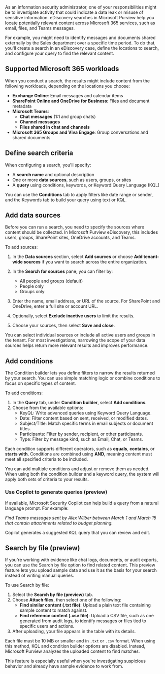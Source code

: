 As an information security administrator, one of your responsibilities might be to investigate activity that could indicate a data leak or misuse of sensitive information. eDiscovery searches in Microsoft Purview help you locate potentially relevant content across Microsoft 365 services, such as email, files, and Teams messages.

For example, you might need to identify messages and documents shared externally by the Sales department over a specific time period. To do that, you'll create a search in an eDiscovery case, define the locations to search, and configure your query to find the relevant content.

## Supported Microsoft 365 workloads

When you conduct a search, the results might include content from the following workloads, depending on the locations you choose:

- **Exchange Online**: Email messages and calendar items
- **SharePoint Online and OneDrive for Business**: Files and document metadata
- **Microsoft Teams**:
  - **Chat messages** (1:1 and group chats)
  - **Channel messages**
  - **Files shared in chat and channels**
- **Microsoft 365 Groups and Viva Engage**: Group conversations and shared documents

## Define search criteria

When configuring a search, you'll specify:

- A **search name** and optional description
- One or more **data sources**, such as users, groups, or sites
- A **query** using conditions, keywords, or Keyword Query Language (KQL)

You can use the **Conditions** tab to apply filters like date range or sender, and the Keywords tab to build your query using text or KQL.

## Add data sources

Before you can run a search, you need to specify the sources where content should be collected. In Microsoft Purview eDiscovery, this includes users, groups, SharePoint sites, OneDrive accounts, and Teams.

To add sources:

1. In the **Data sources** section, select **Add sources** or choose **Add tenant-wide sources** if you want to search across the entire organization.
1. In the **Search for sources** pane, you can filter by:
   - All people and groups (default)
   - People only
   - Groups only

1. Enter the name, email address, or URL of the source. For SharePoint and OneDrive, enter a full site or account URL.
1. Optionally, select **Exclude inactive users** to limit the results.
1. Choose your sources, then select **Save and close**.

You can select individual sources or include all active users and groups in the tenant. For most investigations, narrowing the scope of your data sources helps return more relevant results and improves performance.

## Add conditions

The Condition builder lets you define filters to narrow the results returned by your search. You can use simple matching logic or combine conditions to focus on specific types of content.

To add conditions:

1. In the **Query** tab, under **Condition builder**, select **Add conditions**.
1. Choose from the available options:
   - KeyQL: Write advanced queries using Keyword Query Language.
   - Date: Filter content based on sent, received, or modified dates.
   - Subject/Title: Match specific terms in email subjects or document titles.
   - Participants: Filter by sender, recipient, or other participants.
   - Type: Filter by message kind, such as Email, Chat, or Teams.

Each condition supports different operators, such as **equals**, **contains**, or **starts with**. Conditions are combined using **AND**, meaning content must meet all specified criteria to be included.

You can add multiple conditions and adjust or remove them as needed. When using both the condition builder and a keyword query, the system will apply both sets of criteria to your results.

### Use Copilot to generate queries (preview)

If available, Microsoft Security Copilot can help build a query from a natural language prompt. For example:

_Find Teams messages sent by Alex Wilber between March 1 and March 15 that contain attachments related to budget planning._

Copilot generates a suggested KQL query that you can review and edit.

## Search by file (preview)

If you're working with evidence like chat logs, documents, or audit exports, you can use the Search by file option to find related content. This preview feature lets you upload sample data and use it as the basis for your search instead of writing manual queries.

To use Search by file:

1. Select the **Search by file (preview)** tab.
1. Choose **Attach files**, then select one of the following:
   - **Find similar content (.txt file)**: Upload a plain text file containing sample content to match against.
   - **Find reference content (.csv file)**: Upload a CSV file, such as one generated from audit logs, to identify messages or files tied to specific users and actions.
1. After uploading, your file appears in the table with its details.

Each file must be 10 MB or smaller and in `.txt` or `.csv` format. When using this method, KQL and condition builder options are disabled. Instead, Microsoft Purview analyzes the uploaded content to find matches.

This feature is especially useful when you're investigating suspicious behavior and already have sample evidence to work from.
